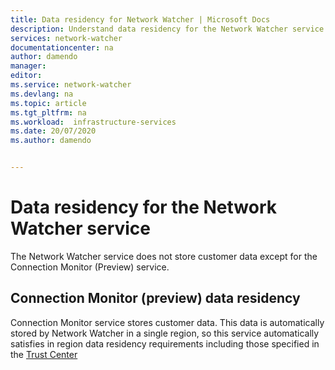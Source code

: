 ```yaml
---
title: Data residency for Network Watcher | Microsoft Docs
description: Understand data residency for the Network Watcher service
services: network-watcher
documentationcenter: na
author: damendo
manager:
editor:
ms.service: network-watcher
ms.devlang: na
ms.topic: article
ms.tgt_pltfrm: na
ms.workload:  infrastructure-services
ms.date: 20/07/2020
ms.author: damendo


---
```


# Data residency for the Network Watcher service
The Network Watcher service does not store customer data except for the Connection Monitor (Preview) service.


## Connection Monitor (preview) data residency
Connection Monitor service stores customer data. This data is automatically stored by Network Watcher in a single region, so this service automatically satisfies in region data residency requirements including those specified in the [Trust Center](https://azuredatacentermap.azurewebsites.net/)
